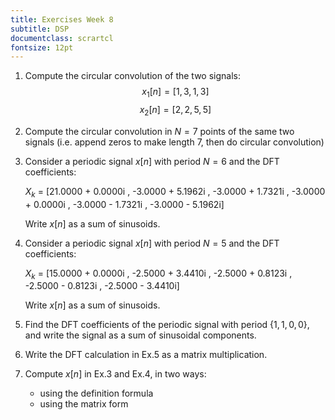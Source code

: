```yaml
---
title: Exercises Week 8
subtitle: DSP
documentclass: scrartcl
fontsize: 12pt
---
```


1. Compute the circular convolution of the two signals:
  $$x_1[n] = [1, 3, 1, 3]$$
  $$x_2[n] = [2, 2, 5, 5]$$

2. Compute the circular convolution in $N = 7$ points of the same two signals
(i.e. append zeros to make length 7, then do circular convolution)

3. Consider a periodic signal $x[n]$ with period $N=6$ and the DFT coefficients:

   $X_k$ = [21.0000 + 0.0000i , -3.0000 + 5.1962i , -3.0000 + 1.7321i , -3.0000 + 0.0000i , -3.0000 - 1.7321i , -3.0000 - 5.1962i]

   Write $x[n]$ as a sum of sinusoids.

4. Consider a periodic signal $x[n]$ with period $N=5$ and the DFT coefficients:

   $X_k$ = [15.0000 + 0.0000i , -2.5000 + 3.4410i , -2.5000 + 0.8123i , -2.5000 - 0.8123i , -2.5000 - 3.4410i]

   Write $x[n]$ as a sum of sinusoids.

5. Find the DFT coefficients of the periodic signal with period $\{1, 1, 0, 0\}$,
and write the signal as a sum of sinusoidal components.

6. Write the DFT calculation in Ex.5 as a matrix multiplication.

7. Compute $x[n]$ in Ex.3 and Ex.4, in two ways:

   - using the definition formula
   - using the matrix form
